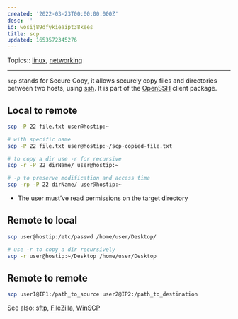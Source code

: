 ```yaml
---
created: '2022-03-23T00:00:00.000Z'
desc: ''
id: wosij89dfykieaipt38kees
title: scp
updated: 1653572345276
---
```

   
Topics::  [linux](../topics/linux.md), [networking](../topics/networking.md)   
   
   
---   
   
`scp` stands for Secure Copy, it allows securely copy files and directories between two hosts, using [ssh](../devlog/ssh.md). It is part of the [OpenSSH](/not_created.md) client package.   
   
## Local to remote   
   
```bash
scp -P 22 file.txt user@hostip:~
```
   
   
```bash
# with specific name
scp -P 22 file.txt user@hostip:~/scp-copied-file.txt
```
   
   
```bash
# to copy a dir use -r for recursive
scp -r -P 22 dirName/ user@hostip:~
```
   
   
```bash
# -p to preserve modification and access time
scp -rp -P 22 dirName/ user@hostip:~
```
   
   
   
- The user must’ve read permissions on the target directory   
   
## Remote to local   
   
```bash
scp user@hostip:/etc/passwd /home/user/Desktop/

# use -r to copy a dir recursively
scp -r user@hostip:~/Desktop /home/user/Desktop
```
   
   
## Remote to remote   
   
```bash
scp user1@IP1:/path_to_source user2@IP2:/path_to_destination
```
   
   
See also: [sftp](../devlog/sftp.md), [FileZilla](/not_created.md), [WinSCP](/not_created.md)